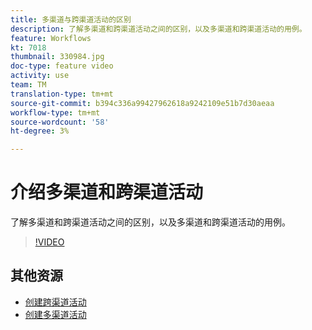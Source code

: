 ```yaml
---
title: 多渠道与跨渠道活动的区别
description: 了解多渠道和跨渠道活动之间的区别，以及多渠道和跨渠道活动的用例。
feature: Workflows
kt: 7018
thumbnail: 330984.jpg
doc-type: feature video
activity: use
team: TM
translation-type: tm+mt
source-git-commit: b394c336a99427962618a9242109e51b7d30aeaa
workflow-type: tm+mt
source-wordcount: '58'
ht-degree: 3%

---
```



# 介绍多渠道和跨渠道活动

了解多渠道和跨渠道活动之间的区别，以及多渠道和跨渠道活动的用例。

>[!VIDEO](https://video.tv.adobe.com/v/330984?quality=12)

## 其他资源

* [创建跨渠道活动](/help/orchestrating-campaigns/cross-channel-campaigns.md)
* [创建多渠道活动](/help/orchestrating-campaigns/multi-channel-campaigns.md)

